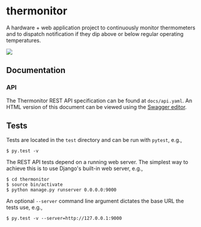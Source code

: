 # thermonitor

A hardware + web application project to continuously monitor thermometers and to
dispatch notification if they dip above or below regular operating temperatures.

![](http://bpk-disk.s3.amazonaws.com/v1MVP.png)

## Documentation
### API
The Thermonitor REST API specification can be found at `docs/api.yaml`. An HTML
version of this document can be viewed using the
[Swagger editor](http://editor.swagger.io/).

## Tests
Tests are located in the `test` directory and can be run with `pytest`, e.g.,

    $ py.test -v

The REST API tests depend on a running web server. The simplest way to achieve
this is to use Django's built-in web server, e.g.,

    $ cd thermonitor
    $ source bin/activate
    $ python manage.py runserver 0.0.0.0:9000

An optional `--server` command line argument dictates the base URL the tests
use, e.g.,

    $ py.test -v --server=http://127.0.0.1:9000
